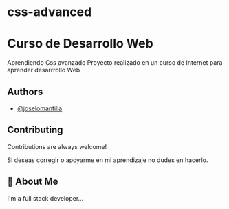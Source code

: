# css-advanced

# Curso de Desarrollo Web

Aprendiendo Css avanzado
Proyecto realizado en un curso de Internet para aprender desarrrollo Web

## Authors

- [@joselomantilla](https://www.github.com/jmanti1804)

## Contributing

Contributions are always welcome!

Si deseas corregir o apoyarme en mi aprendizaje no dudes en hacerlo.

## 🚀 About Me

I'm a full stack developer...
